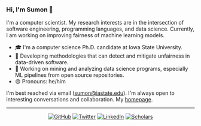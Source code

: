 ### Hi, I'm Sumon 👋

I'm a computer scientist. My research interests are in the intersection of software engineering, programming languages, and data science. Currently, I am working on improving fairness of machine learning models.

- 🎓 I'm a computer science Ph.D. candidate at Iowa State University.
- 🔭 Developing methodologies that can detect and mitigate unfairness in data-driven software.
- 🌱 Working on mining and analyzing data science programs, especially ML pipelines from open source repositories.
- 😄 Pronouns: he/him

I'm best reached via email (sumon@iastate.edu). I'm always open to interesting conversations and collaboration. My [homepage](https://sumonbis.github.io/).

---
<p align="center">
	<a href="https://github.com/sumonbis"><img src="https://img.shields.io/badge/GitHub--_.svg?style=social&logo=GitHub" alt="GitHub"></a>
                            <a href="https://twitter.com/sumonbis"><img src="https://img.shields.io/badge/Twitter--_.svg?style=social&logo=Twitter" alt="Twitter"></a>
                            <a href="https://www.linkedin.com/in/sumonb"><img src="https://img.shields.io/badge/LinkedIn--_.svg?style=social&logo=linkedin" alt="LinkedIn"></a>
                            <a href="https://scholar.google.com/citations?hl=en&user=OK8S3cEAAAAJ&view_op=list_works&authuser=1&sortby=pubdate"><img src="https://img.shields.io/badge/Citations-110+-_.svg?style=social&logo=google-scholar" alt="Scholars"></a>
</p>
